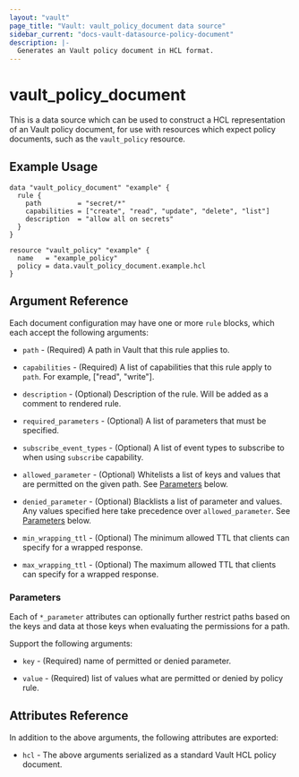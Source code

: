 ```yaml
---
layout: "vault"
page_title: "Vault: vault_policy_document data source"
sidebar_current: "docs-vault-datasource-policy-document"
description: |-
  Generates an Vault policy document in HCL format.
---
```


# vault\_policy\_document

This is a data source which can be used to construct a HCL representation of an Vault policy document, for use with resources which expect policy documents, such as the `vault_policy` resource.

## Example Usage

```hcl
data "vault_policy_document" "example" {
  rule {
    path         = "secret/*"
    capabilities = ["create", "read", "update", "delete", "list"]
    description  = "allow all on secrets"
  }
}

resource "vault_policy" "example" {
  name   = "example_policy"
  policy = data.vault_policy_document.example.hcl
}
```

## Argument Reference

Each document configuration may have one or more `rule` blocks, which each accept the following arguments:

* `path` - (Required) A path in Vault that this rule applies to.

* `capabilities` - (Required) A list of capabilities that this rule apply to `path`. For example, ["read", "write"].

* `description` - (Optional) Description of the rule. Will be added as a comment to rendered rule.

* `required_parameters` - (Optional) A list of parameters that must be specified.

* `subscribe_event_types` - (Optional) A list of event types to subscribe to when using `subscribe` capability.

* `allowed_parameter` - (Optional) Whitelists a list of keys and values that are permitted on the given path. See [Parameters](#Parameters) below.

* `denied_parameter` - (Optional) Blacklists a list of parameter and values. Any values specified here take precedence over `allowed_parameter`. See [Parameters](#Parameters) below.

* `min_wrapping_ttl` - (Optional) The minimum allowed TTL that clients can specify for a wrapped response.

* `max_wrapping_ttl` - (Optional) The maximum allowed TTL that clients can specify for a wrapped response.

### Parameters

Each of `*_parameter` attributes can optionally further restrict paths based on the keys and data at those keys when evaluating the permissions for a path.

Support the following arguments:

* `key` - (Required) name of permitted or denied parameter.

* `value` - (Required) list of values what are permitted or denied by policy rule.

## Attributes Reference

In addition to the above arguments, the following attributes are exported:

* `hcl` - The above arguments serialized as a standard Vault HCL policy document.
